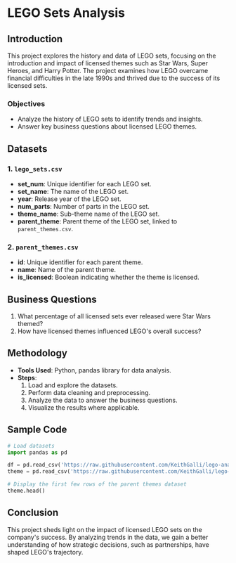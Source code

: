 
# LEGO Sets Analysis

## Introduction

This project explores the history and data of LEGO sets, focusing on the introduction and impact of licensed themes such as Star Wars, Super Heroes, and Harry Potter. The project examines how LEGO overcame financial difficulties in the late 1990s and thrived due to the success of its licensed sets.

### Objectives
- Analyze the history of LEGO sets to identify trends and insights.
- Answer key business questions about licensed LEGO themes.

## Datasets

### 1. `lego_sets.csv`
- **set_num**: Unique identifier for each LEGO set.
- **set_name**: The name of the LEGO set.
- **year**: Release year of the LEGO set.
- **num_parts**: Number of parts in the LEGO set.
- **theme_name**: Sub-theme name of the LEGO set.
- **parent_theme**: Parent theme of the LEGO set, linked to `parent_themes.csv`.

### 2. `parent_themes.csv`
- **id**: Unique identifier for each parent theme.
- **name**: Name of the parent theme.
- **is_licensed**: Boolean indicating whether the theme is licensed.

## Business Questions
1. What percentage of all licensed sets ever released were Star Wars themed?
2. How have licensed themes influenced LEGO's overall success?

## Methodology
- **Tools Used**: Python, pandas library for data analysis.
- **Steps**:
  1. Load and explore the datasets.
  2. Perform data cleaning and preprocessing.
  3. Analyze the data to answer the business questions.
  4. Visualize the results where applicable.

## Sample Code
```python
# Load datasets
import pandas as pd

df = pd.read_csv('https://raw.githubusercontent.com/KeithGalli/lego-analysis/master/datasets/lego_sets.csv')
theme = pd.read_csv('https://raw.githubusercontent.com/KeithGalli/lego-analysis/master/datasets/parent_themes.csv')

# Display the first few rows of the parent themes dataset
theme.head()
```

## Conclusion
This project sheds light on the impact of licensed LEGO sets on the company's success. By analyzing trends in the data, we gain a better understanding of how strategic decisions, such as partnerships, have shaped LEGO's trajectory.
